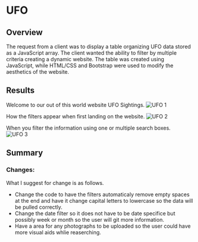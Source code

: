 # UFO
## Overview

The request from a client was to display a table organizing UFO data stored as a JavaScript array. The client wanted the ability to filter by multiple criteria creating a dynamic website. The table was created using JavaScript, while HTML/CSS and Bootstrap were used to modify the aesthetics of the website.

## Results

Welcome to our out of this world website UFO Sightings.
![UFO 1](https://user-images.githubusercontent.com/100821974/170889804-60d6a68e-d7c8-4465-97bf-b324d7f2d6e5.png)

How the filters appear when first landing on the website.
![UFO 2](https://user-images.githubusercontent.com/100821974/170890137-8f504a93-9297-4e95-ae23-5186a1218ca5.png)

When you filter the information using one or multiple search boxes.
![UFO 3](https://user-images.githubusercontent.com/100821974/170890278-f249383b-42f4-49a6-90b2-6be205859ccc.png)

## Summary

### Changes:

What I suggest for change is as follows.
  - Change the code to have the filters automaticaly remove empty spaces at the end and have it change capital letters to lowercase so the data will be pulled correctly.
  - Change the date filter so it does not have to be date specifice but possibly week or month so the user will git more information.
  - Have a area for any photographs to be uploaded so the user could have more visual aids whlie reaserching.
